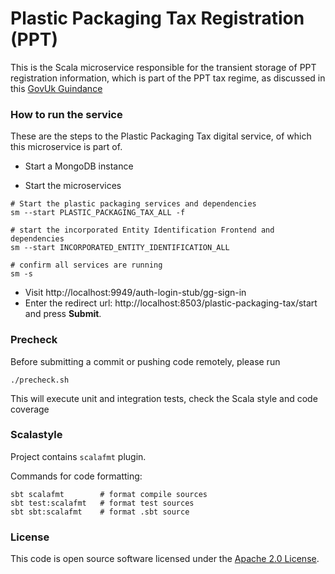 
# Plastic Packaging Tax Registration (PPT)

This is the Scala microservice responsible for the transient storage of PPT registration information, which is part of the PPT tax regime, as discussed in this [GovUk Guindance](https://www.gov.uk/government/publications/introduction-of-plastic-packaging-tax/plastic-packaging-tax)
 
### How to run the service

These are the steps to the Plastic Packaging Tax digital service, of which this microservice is part of.

* Start a MongoDB instance

* Start the microservices
 
```
# Start the plastic packaging services and dependencies 
sm --start PLASTIC_PACKAGING_TAX_ALL -f

# start the incorporated Entity Identification Frontend and dependencies
sm --start INCORPORATED_ENTITY_IDENTIFICATION_ALL

# confirm all services are running
sm -s 
```

* Visit http://localhost:9949/auth-login-stub/gg-sign-in
* Enter the redirect url: http://localhost:8503/plastic-packaging-tax/start and press **Submit**.
  

### Precheck

Before submitting a commit or pushing code remotely, please run  
```
./precheck.sh
```
This will execute unit and integration tests, check the Scala style and code coverage

### Scalastyle

Project contains `scalafmt` plugin.

Commands for code formatting:

```
sbt scalafmt        # format compile sources
sbt test:scalafmt   # format test sources
sbt sbt:scalafmt    # format .sbt source
```

### License

This code is open source software licensed under the [Apache 2.0 License]("http://www.apache.org/licenses/LICENSE-2.0.html").

